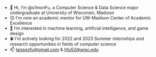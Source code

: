 - 👋 Hi, I’m @s1monFu, a Computer Science & Data Science major undergraduate at University of Wisconsin, Madison
- 😊 I'm now an academic mentor for UW-Madison Center of Academic Excellence
- 👀 I’m interested in machine learning, artificial intelligence, and game design
- 🍀 I'm actively looking for 2022 and 2023 Summer internships and research opportunities in fields of computer science
- 📫 laissezfu@gmail.com & hfu52@wisc.edu
